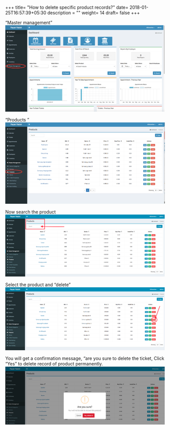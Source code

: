+++
title= "How to delete specific product records?"
date= 2018-01-25T16:57:39+05:30
description = ""
weight= 14
draft= false
+++



“Master management”
![How to delete specific product records?](/images/tickets/how_to_delet_specific_product_records/go_to_master_management.png)


“Products ”
![How to delete specific product records?](/images/tickets/how_to_delet_specific_product_records/click_product.png)

Now search the product
![How to delete specific product records?](/images/tickets/how_to_delet_specific_product_records/search_procudt.png)


Select the product and “delete”
![How to delete specific product records?](/images/tickets/how_to_delet_specific_product_records/select_the_product_and_delet.png)

You will get a confirmation message, “are you sure to delete the ticket, Click “Yes” to delete record of product permanently. 
![How to delete specific product records?](/images/tickets/how_to_delet_specific_product_records/confirm_your_action_.png)



 

